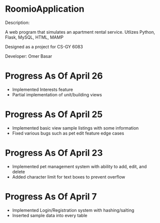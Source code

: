 # RoomioApplication

Description:

A web program that simulates an apartment rental service. Utlizes Python, Flask, MySQL, HTML, MAMP

Designed as a project for CS-GY 6083

Developer: Omer Basar
# Progress As Of April 26
- Implemented Interests feature
- Partial implementation of unit/building views

# Progress As Of April 25
- Implemented basic view sample listings with some information
- Fixed various bugs such as pet edit feature edge cases

# Progress As Of April 23
- Implemented pet management system with ability to add, edit, and delete
- Added character limit for text boxes to prevent overflow

# Progress As Of April 7
- Implemented Login/Registration system with hashing/salting
- Inserted sample data into every table
